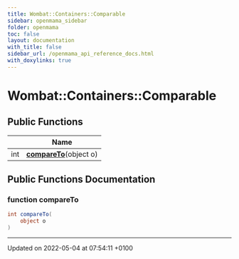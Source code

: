 ```yaml
---
title: Wombat::Containers::Comparable
sidebar: openmama_sidebar
folder: openmama
toc: false
layout: documentation
with_title: false
sidebar_url: /openmama_api_reference_docs.html
with_doxylinks: true
---
```


# Wombat::Containers::Comparable





## Public Functions

|                | Name           |
| -------------- | -------------- |
| int | **[compareTo](interfaceWombat_1_1Containers_1_1Comparable.html#function-compareto)**(object o) |

## Public Functions Documentation

### function compareTo

```csharp
int compareTo(
    object o
)
```


-------------------------------

Updated on 2022-05-04 at 07:54:11 +0100